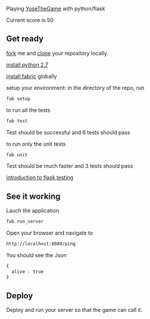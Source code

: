 Playing [YoseTheGame](http://yosethegame.com) with python/flask

Current score is 50

## Get ready

[fork](https://help.github.com/articles/fork-a-repo) me and [clone](https://help.github.com/articles/fork-a-repo#step-2-clone-your-fork) your repository locally.

[install python 2.7](http://www.python.org/download/)

[install fabric](http://docs.fabfile.org/en/1.8/) globally

setup your environment: in the directory of the repo, run

```sh
fab setup
```

to run all the tests

```sh
fab test
```

Test should be successful and 6 tests should pass

to run only the unit tests

```sh
fab unit
```

Test should be much faster and 3 tests should pass

[introduction to flask testing](http://flask.pocoo.org/docs/testing/)

## See it working

Lauch the application

```sh
fab run_server
```

Open your browser and navigate to

```sh
http://localhost:8080/ping
```

You should see the Json

```sh
{
  alive : true
}
```

## Deploy

Deploy and run your server so that the game can call it.

